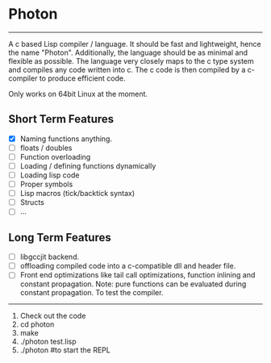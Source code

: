 # Photon
---------
A c based Lisp compiler / language. It should be fast and lightweight, hence the name "Photon". Additionally, the language should be as minimal and flexible as possible. The language very closely maps to the c type system and compiles any code written into c. The c code is then compiled by a c-compiler to produce efficient code.

Only works on 64bit Linux at the moment.

Short Term Features
--------
* [x] Naming functions anything.
* [ ] floats / doubles
* [ ] Function overloading
* [ ] Loading / defining functions dynamically
* [ ] Loading lisp code
* [ ] Proper symbols
* [ ] Lisp macros (tick/backtick syntax)
* [ ] Structs
* [ ] ...

Long Term Features
---------
* [ ] libgccjit backend.
* [ ] offloading compiled code into a c-compatible dll and header file.
* [ ] Front end optimizations like tail call optimizations, function inlining and constant propagation. Note: pure functions can be evaluated during constant propagation.
To test the compiler.
---------------------

1. Check out the code
2. cd photon
3. make
4. ./photon test.lisp
5. ./photon \#to start the REPL
